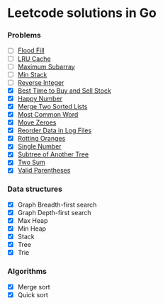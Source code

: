 # Leetcode solutions in Go

### Problems

- [ ] [Flood Fill](https://leetcode.com/problems/flood-fill)
- [ ] [LRU Cache](https://leetcode.com/problems/lru-cache/)
- [ ] [Maximum Subarray](https://leetcode.com/problems/maximum-subarray/)
- [ ] [Min Stack](https://leetcode.com/problems/min-stack)
- [ ] [Reverse Integer](https://leetcode.com/problems/reverse-integer/)
- [x] [Best Time to Buy and Sell Stock](https://leetcode.com/problems/best-time-to-buy-and-sell-stock/)
- [x] [Happy Number](https://leetcode.com/problems/happy-number/)
- [x] [Merge Two Sorted Lists](https://leetcode.com/problems/merge-two-sorted-lists/)
- [x] [Most Common Word](https://leetcode.com/problems/most-common-word/)
- [x] [Move Zeroes](https://leetcode.com/problems/move-zeroes/)
- [x] [Reorder Data in Log Files](https://leetcode.com/problems/reorder-data-in-log-files)
- [x] [Rotting Oranges](https://leetcode.com/problems/rotting-oranges)
- [x] [Single Number](https://leetcode.com/problems/single-number/)
- [x] [Subtree of Another Tree](https://leetcode.com/problems/subtree-of-another-tree)
- [x] [Two Sum](https://leetcode.com/problems/two-sum/)
- [x] [Valid Parentheses](https://leetcode.com/problems/valid-parentheses/)

### Data structures

- [x] Graph Breadth-first search
- [x] Graph Depth-first search
- [x] Max Heap
- [x] Min Heap
- [x] Stack
- [x] Tree
- [x] Trie

### Algorithms

- [x] Merge sort
- [x] Quick sort
